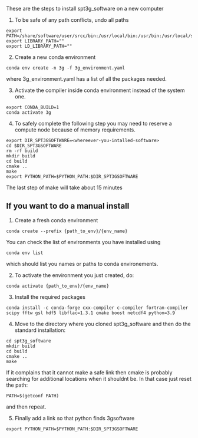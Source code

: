 These are the steps to install spt3g_software on a new computer

1. To be safe of any path conflicts, undo all paths
```
export PATH=/share/software/user/srcc/bin:/usr/local/bin:/usr/bin:/usr/local/sbin:/usr/sbin:/home/users/$USER/bin
export LIBRARY_PATH=""
export LD_LIBRARY_PATH=""
```

2. Create a new conda environment
```
conda env create -n 3g -f 3g_environment.yaml
```
where 3g_environment.yaml has a list of all the packages needed.

3. Activate the compiler inside conda environment instead of the system one.
```
export CONDA_BUILD=1
conda activate 3g
```

4. To safely complete the following step you may need to reserve a compute node because of memory requirements.
```
export DIR_SPT3GSOFTWARE=<whereever-you-intalled-software>
cd $DIR_SPT3GSOFTWARE
rm -rf build
mkdir build
cd build
cmake ..
make
export PYTHON_PATH=$PYTHON_PATH:$DIR_SPT3GSOFTWARE
```
The last step of make will take about 15 minutes




If you want to do a manual install
-----------------------------------------------------
1. Create a fresh conda environment
```
conda create --prefix {path_to_env}/{env_name}
```
You can check the list of environments you have installed using 
```
conda env list
```
which should list you names or paths to conda environements.

2. To activate the environment you just created, do:
```
conda activate {path_to_env}/{env_name}
```

3. Install the required packages
```
conda install -c conda-forge cxx-compiler c-compiler fortran-compiler scipy fftw gsl hdf5 libflac=1.3.1 cmake boost netcdf4 python=3.9
```

4. Move to the directory where you cloned spt3g_software and then do the standard installation:
```
cd spt3g_software
mkdir build
cd build
cmake ..
make
```
If it complains that it cannot make a safe link then cmake is probably searching for additional locations when it shouldnt be.
In that case just reset the path:
```
PATH=$(getconf PATH)
```
and then repeat.

5. Finally add a link so that python finds 3gsoftware
```
export PYTHON_PATH=$PYTHON_PATH:$DIR_SPT3GSOFTWARE
```
